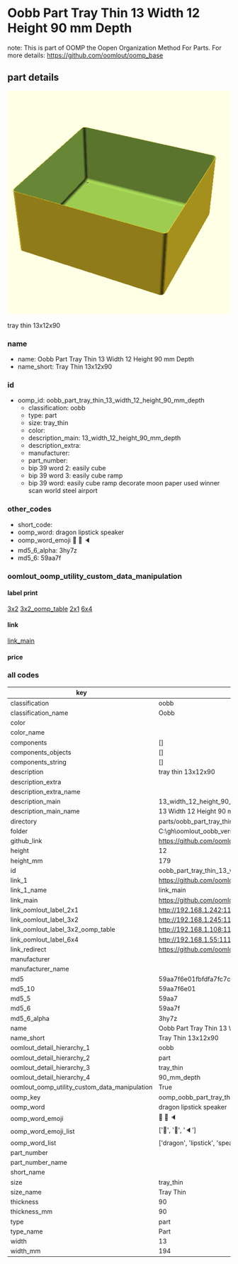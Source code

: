 # Oobb Part Tray Thin 13 Width 12 Height 90 mm Depth  

note: This is part of OOMP the Oopen Organization Method For Parts. For more details: https://github.com/oomlout/oomp_base

##  part details
  

[![](3dpr.png)](3dpr.png)

tray thin 13x12x90



### name
* name: Oobb Part Tray Thin 13 Width 12 Height 90 mm Depth
* name_short: Tray Thin 13x12x90 
### id
* oomp_id: oobb_part_tray_thin_13_width_12_height_90_mm_depth
  * classification: oobb
  * type: part
  * size: tray_thin
  * color: 
  * description_main: 13_width_12_height_90_mm_depth
  * description_extra: 
  * manufacturer: 
  * part_number: 
  * bip 39 word 2: easily cube
  * bip 39 word 3: easily cube ramp
  * bip 39 word: easily cube ramp decorate moon paper used winner scan world steel airport

### other_codes
* short_code: 
* oomp_word: dragon lipstick speaker
* oomp_word_emoji :dragon: :lipstick: :speaker:
* md5_6_alpha: 3hy7z
* md5_6: 59aa7f






### oomlout_oomp_utility_custom_data_manipulation
#### label print
[3x2](http://192.168.1.245:1112/?label=oomp%203hy7z)
[3x2_oomp_table](http://192.168.1.108:1112/?label=oomp%203hy7z)
[2x1](http://192.168.1.242:1112/?label=oomp%203hy7z)
[6x4](http://192.168.1.55:1112/?label=oomp%203hy7z)    

#### link

[link_main](https://github.com/oomlout/oomlout_oobb_version_4_generated_parts/tree/main/navigation_oomp/oobb/part/tray_thin/13_width_12_height_90_mm_depth/part)                              

#### price







### all codes 
| key | value |  
| --- | --- |  
| classification | oobb |  
| classification_name | Oobb |  
| color |  |  
| color_name |  |  
| components | [] |  
| components_objects | [] |  
| components_string | [] |  
| description | tray thin 13x12x90 |  
| description_extra |  |  
| description_extra_name |  |  
| description_main | 13_width_12_height_90_mm_depth |  
| description_main_name | 13 Width 12 Height 90 mm Depth |  
| directory | parts/oobb_part_tray_thin_13_width_12_height_90_mm_depth |  
| folder | C:\gh\oomlout_oobb_version_4_generated_parts\parts\oobb_part_tray_thin_13_width_12_height_90_mm_depth |  
| github_link | https://github.com/oomlout/oomlout_oomp_part_src/tree/main/parts/oobb_part_tray_thin_13_width_12_height_90_mm_depth |  
| height | 12 |  
| height_mm | 179 |  
| id | oobb_part_tray_thin_13_width_12_height_90_mm_depth |  
| link_1 | https://github.com/oomlout/oomlout_oobb_version_4_generated_parts/tree/main/navigation_oomp/oobb/part/tray_thin/13_width_12_height_90_mm_depth/part |  
| link_1_name | link_main |  
| link_main | https://github.com/oomlout/oomlout_oobb_version_4_generated_parts/tree/main/navigation_oomp/oobb/part/tray_thin/13_width_12_height_90_mm_depth/part |  
| link_oomlout_label_2x1 | http://192.168.1.242:1112/?label=oomp%203hy7z |  
| link_oomlout_label_3x2 | http://192.168.1.245:1112/?label=oomp%203hy7z |  
| link_oomlout_label_3x2_oomp_table | http://192.168.1.108:1112/?label=oomp%203hy7z |  
| link_oomlout_label_6x4 | http://192.168.1.55:1112/?label=oomp%203hy7z |  
| link_redirect | https://github.com/oomlout/oomlout_oobb_version_4_generated_parts/tree/main/parts/oobb_tray_thin_13_12_90 |  
| manufacturer |  |  
| manufacturer_name |  |  
| md5 | 59aa7f6e01fbfdfa7fc7c39162cd5a2c |  
| md5_10 | 59aa7f6e01 |  
| md5_5 | 59aa7 |  
| md5_6 | 59aa7f |  
| md5_6_alpha | 3hy7z |  
| name | Oobb Part Tray Thin 13 Width 12 Height 90 mm Depth |  
| name_short | Tray Thin 13x12x90  |  
| oomlout_detail_hierarchy_1 | oobb |  
| oomlout_detail_hierarchy_2 | part |  
| oomlout_detail_hierarchy_3 | tray_thin |  
| oomlout_detail_hierarchy_4 | 90_mm_depth |  
| oomlout_oomp_utility_custom_data_manipulation | True |  
| oomp_key | oomp_oobb_part_tray_thin_13_width_12_height_90_mm_depth |  
| oomp_word | dragon lipstick speaker |  
| oomp_word_emoji | :dragon: :lipstick: :speaker: |  
| oomp_word_emoji_list | [':dragon:', ':lipstick:', ':speaker:'] |  
| oomp_word_list | ['dragon', 'lipstick', 'speaker'] |  
| part_number |  |  
| part_number_name |  |  
| short_name |  |  
| size | tray_thin |  
| size_name | Tray Thin |  
| thickness | 90 |  
| thickness_mm | 90 |  
| type | part |  
| type_name | Part |  
| width | 13 |  
| width_mm | 194 |  
